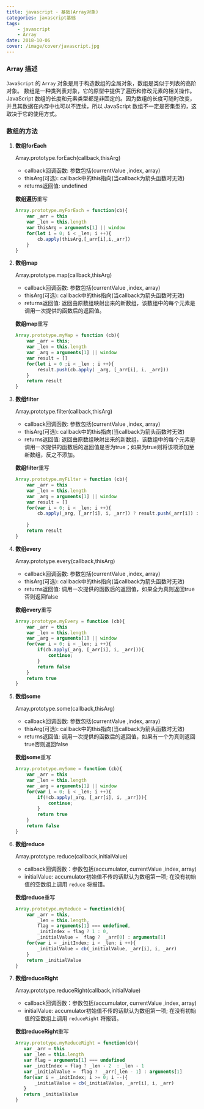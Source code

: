 ```yaml
---
title: javascript - 基础(Array对象)
categories: javascript基础
tags:
    - javascript
    - Array
date: 2018-10-06
cover: /image/cover/javascript.jpg
---
```


### Array 描述

`JavaScript` 的 `Array` 对象是用于构造数组的全局对象，数组是类似于列表的高阶对象。
数组是一种类列表对象，它的原型中提供了遍历和修改元素的相关操作。JavaScript 数组的长度和元素类型都是非固定的。因为数组的长度可随时改变，并且其数据在内存中也可以不连续，所以 JavaScript 数组不一定是密集型的，这取决于它的使用方式。

### 数组的方法

1. **数组forEach**

    Array.prototype.forEach(callback,thisArg)

    - callback回调函数: 参数包括(currentValue ,index, array)
    - thisArg(可选): callback中的this指向(当callback为箭头函数时无效)
    - returns返回值: undefined

    **数组遍历**重写

    ```javascript
   Array.prototype.myForEach = function(cb){
        var _arr = this
        var _len = this.length
        var thisArg = arguments[1] || window
        for(let i = 0; i < _len; i ++){
            cb.apply(thisArg,[_arr[i],i,_arr])
        }
    }
    ```

2. **数组map**

    Array.prototype.map(callback,thisArg)

    - callback回调函数: 参数包括(currentValue ,index, array)
    - thisArg(可选): callback中的this指向(当callback为箭头函数时无效)
    - returns返回值: 返回由原数组映射出来的新数组，该数组中的每个元素是调用一次提供的函数后的返回值。

    **数组map**重写

    ```javascript
    Array.prototype.myMap = function (cb){
        var _arr = this;
        var _len = this.length
        var _arg = arguments[1] || window
        var result = []
        for(let i = 0 ;i < _len ; i ++){
            result.push(cb.apply( _arg, [_arr[i], i, _arr]))
        }
        return result
    }

    ```

3. **数组filter**

    Array.prototype.filter(callback,thisArg)

    - callback回调函数: 参数包括(currentValue ,index, array)
    - thisArg(可选): callback中的this指向(当callback为箭头函数时无效)
    - returns返回值: 返回由原数组映射出来的新数组，该数组中的每个元素是调用一次提供的函数后的返回值是否为true；如果为true则将该项添加至新数组，反之不添加。

    **数组filter**重写

    ```javascript
    Array.prototype.myFilter = function (cb){
        var _arr = this
        var _len = this.length
        var _arg = arguments[1] || window
        var result = []
        for(var i = 0; i < _len; i ++){
            cb.apply(_arg, [_arr[i], i, _arr]) ? result.push(_arr[i]) : ""
                
        }
        return result
    }
    ```

4. **数组every**

    Array.prototype.every(callback,thisArg)

    - callback回调函数: 参数包括(currentValue ,index, array)
    - thisArg(可选): callback中的this指向(当callback为箭头函数时无效)
    - returns返回值: 调用一次提供的函数后的返回值，如果全为真则返回true否则返回false

    **数组every**重写

    ```javascript
    Array.prototype.myEvery = function (cb){
        var _arr = this
        var _len = this.length
        var _arg = arguments[1] || window
        for(var i = 0; i < _len; i ++){
            if(cb.apply(_arg, [_arr[i], i, _arr])){
                continue;
            }
            return false
        }
        return true
    }
    ```

5. **数组some**

    Array.prototype.some(callback,thisArg)

    - callback回调函数: 参数包括(currentValue ,index, array)
    - thisArg(可选): callback中的this指向(当callback为箭头函数时无效)
    - returns返回值: 调用一次提供的函数后的返回值，如果有一个为真则返回true否则返回false

    **数组some**重写

    ```javascript
    Array.prototype.mySome = function (cb){
        var _arr = this
        var _len = this.length
        var _arg = arguments[1] || window
        for(var i = 0; i < _len; i ++){
            if(!cb.apply(_arg, [_arr[i], i, _arr])){
                continue;
            }
            return true
        }
        return false
    }
    ```

6. **数组reduce**

    Array.prototype.reduce(callback,initialValue)

    - callback回调函数：参数包括(accumulator, currentValue ,index, array)
    - initialValue: accumulator初始值不传的话默认为数组第一项; 在没有初始值的空数组上调用 `reduce` 将报错。

    **数组reduce**重写

    ```javascript
    Array.prototype.myReduce = function(cb){
        var _arr = this,
            _len = this.length,
            flag = arguments[1] === undefined,
            _initIndex = flag ? 1 : 0,
            _initialValue =  flag ?  _arr[0] : arguments[1]
        for(var i = _initIndex; i < _len; i ++){
            _initialValue = cb(_initialValue, _arr[i], i, _arr)
        }
        return _initialValue
    }
    ```

7. **数组reduceRight**

    Array.prototype.reduceRight(callback,initialValue)

    - callback回调函数：参数包括(accumulator, currentValue ,index, array)
    - initialValue: accumulator初始值不传的话默认为数组第一项; 在没有初始值的空数组上调用 `reduceRight` 将报错。

    **数组reduceRight**重写

     ```javascript
    Array.prototype.myReduceRight = function(cb){
        var _arr = this
        var _len = this.length
        var flag = arguments[1] === undefined
        var _initIndex = flag ? _len - 2  : _len - 1
        var _initialValue =  flag ?  _arr[_len - 1] : arguments[1]
        for(var i = _initIndex; i >= 0; i --){
            _initialValue = cb(_initialValue, _arr[i], i, _arr)
        }
        return _initialValue
    }
    ```
